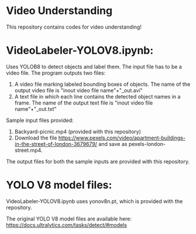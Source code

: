 # Video Understanding
This repository contains codes for video understanding!

# VideoLabeler-YOLOV8.ipynb:
Uses YOLOB8 to detect objects and label them. The input file has to be a video file. The program outputs two files:
1. A video file marking labeled bounding boxes of objects. The name of the output video file is "inout video file name"+"_out.avi"
2. A text file in which each line contains the detected object names in a frame. The name of the output text file is "inout video file name"+"_out.txt"

Sample input files provided:
1. Backyard-picnic.mp4 (provided with this repository)
2. Download the file https://www.pexels.com/video/apartment-buildings-in-the-street-of-london-3679679/ and save as pexels-london-street.mp4.

The output files for both the sample inputs are provided with this repository. 
 
# YOLO V8 model files:
VideoLabeler-YOLOV8.ipynb uses yonov8n.pt, which is provided with the repository.

The original YOLO V8 model files are available here: https://docs.ultralytics.com/tasks/detect/#models 

